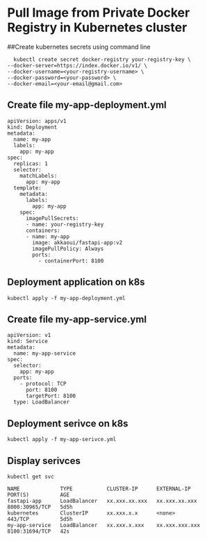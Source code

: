 # Pull Image from Private Docker Registry in Kubernetes cluster

##Create kubernetes secrets using command line


      kubectl create secret docker-registry your-registry-key \
    --docker-server=https://index.docker.io/v1/ \
    --docker-username=<your-registry-username> \
    --docker-password=<your-password> \
    --docker-email=<your-email@gmail.com>
    
    
## Create file my-app-deployment.yml
    
```
apiVersion: apps/v1
kind: Deployment
metadata:
  name: my-app
  labels:
    app: my-app
spec:
  replicas: 1
  selector:
    matchLabels:
      app: my-app
  template:
    metadata:
      labels:
        app: my-app
    spec:
      imagePullSecrets:
      - name: your-registry-key
      containers:
      - name: my-app
        image: akkaoui/fastapi-app:v2
        imagePullPolicy: Always
        ports:
          - containerPort: 8100
```

## Deployment application on k8s

```
kubectl apply -f my-app-deployment.yml
```

## Create file my-app-service.yml
    
```
apiVersion: v1
kind: Service
metadata:
  name: my-app-service
spec:
  selector:
    app: my-app
  ports:
    - protocol: TCP
      port: 8100
      targetPort: 8100
  type: LoadBalancer
```

## Deployment serivce on k8s

```
kubectl apply -f my-app-serivce.yml
```


## Display serivces 

```
kubectl get svc
```

```
NAME             TYPE           CLUSTER-IP      EXTERNAL-IP      PORT(S)          AGE
fastapi-app      LoadBalancer   xx.xxx.xx.xxx   xx.xxx.xx.xxx    8000:30965/TCP   5d5h
kubernetes       ClusterIP      xx.xxx.x.x      <none>           443/TCP          5d5h
my-app-service   LoadBalancer   xx.xxx.x.xxx    xx.xxx.xxx.xxx   8100:31694/TCP   42s
```
